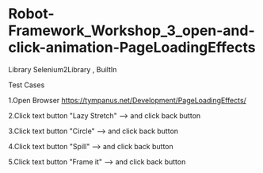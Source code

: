 # Robot-Framework_Workshop_3_open-and-click-animation-PageLoadingEffects

Library    Selenium2Library , BuiltIn

Test Cases

1.Open Browser https://tympanus.net/Development/PageLoadingEffects/

2.Click text button "Lazy Stretch" --> and click back button

3.Click text button "Circle" --> and click back button

4.Click text button "Spill" --> and click back button

5.Click text button "Frame it" --> and click back button
